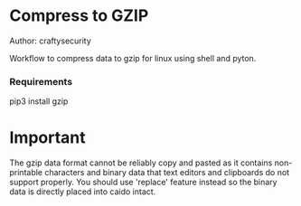 # Compress to GZIP 

Author: craftysecurity

Workflow to compress data to gzip for linux using shell and pyton.

### Requirements
pip3 install gzip

# Important
The gzip data format cannot be reliably copy and pasted as it contains non-printable characters and binary data that text editors and clipboards do not support properly. You should use 'replace' feature instead so the binary data is directly placed into caido intact.
